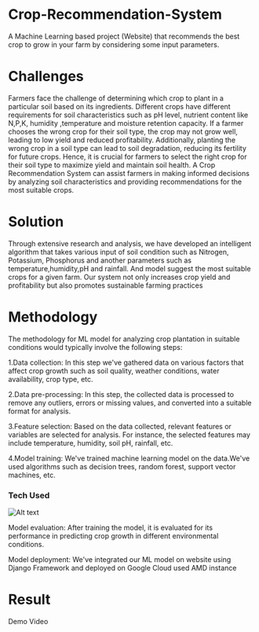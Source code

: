 # Crop-Recommendation-System
A Machine Learning based project (Website) that recommends the best crop to grow in your farm by considering some input parameters.


# Challenges

Farmers face the challenge of determining which crop to plant in a particular soil based on its ingredients. Different crops have different requirements for soil characteristics such as pH level, nutrient content like N,P,K, humidity ,temperature and moisture retention capacity. 
If a farmer chooses the wrong crop for their soil type, the crop may not grow well, leading to low yield and reduced profitability. Additionally, planting the wrong crop in a soil type can lead to soil degradation, reducing its fertility for future crops. Hence, it is crucial for farmers to select the right crop for their soil type to maximize yield and maintain soil health. 
A Crop Recommendation System can assist farmers in making informed decisions by analyzing soil characteristics and providing recommendations for the most suitable crops.

# Solution

Through extensive research and analysis, we have developed an intelligent algorithm that takes various input of soil condition such as Nitrogen, Potassium, Phosphorus and another parameters such as temperature,humidity,pH and rainfall. And model suggest the most suitable crops for a given farm. Our system not only increases crop yield and profitability but also promotes sustainable farming practices

# Methodology
The methodology for   ML model for analyzing crop plantation in suitable conditions would typically involve the following steps:

1.Data collection: In this step we've gathered data on various factors that affect crop growth such as soil quality, weather conditions, water availability, crop type, etc.

2.Data pre-processing: In this step, the collected data is processed to remove any      outliers, errors or missing values, and converted into a suitable format for analysis.

3.Feature selection: Based on the data collected, relevant features or variables are selected for analysis. For instance, the selected features may include temperature, humidity, soil pH, rainfall, etc.

4.Model training: We've trained machine learning model  on the data.We've used  algorithms  such as decision trees, random forest, support vector machines, etc.

### Tech Used
![Alt text](https://www.google.com/search?q=django+framework+django+logo&tbm=isch&ved=2ahUKEwicv7q3_bD-AhWixXMBHReaBrQQ2-cCegQIABAA&oq=django+fr&gs_lcp=CgNpbWcQARgBMgsIABCABBCxAxCDATIFCAAQgAQyBQgAEIAEMgUIABCABDIFCAAQgAQyBQgAEIAEMgUIABCABDIFCAAQgAQyBQgAEIAEMgUIABCABDoECCMQJzoKCAAQigUQsQMQQzoHCAAQigUQQzoNCAAQigUQsQMQgwEQQ1D_BVjdEmDvIWgAcAB4AIAB-QKIAb4HkgEHMC4xLjIuMZgBAKABAaoBC2d3cy13aXotaW1nwAEB&sclient=img&ei=AUQ9ZNy6GaKLz7sPl7SaoAs&bih=625&biw=1366#imgrc=vVZP6Z6xBVZoWM)

Model evaluation: After training the model, it is evaluated for its performance in predicting crop growth in different environmental conditions.

Model deployment: We've integrated our ML model  on website using Django Framework and deployed on Google Cloud used AMD instance

# Result 
Demo Video



